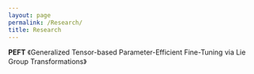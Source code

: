 ```yaml
---
layout: page
permalink: /Research/
title: Research
---
```


**PEFT** 《Generalized Tensor-based Parameter-Efficient Fine-Tuning via Lie Group Transformations》